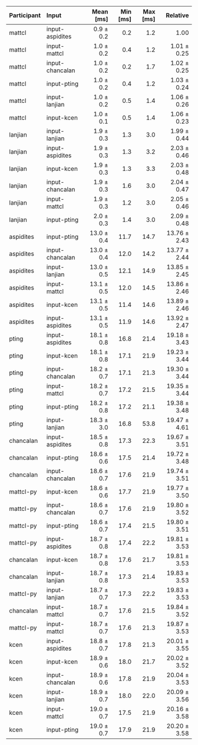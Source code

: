 | Participant | Input | Mean [ms] | Min [ms] | Max [ms] | Relative |
|:---|:---|---:|---:|---:|---:|
| mattcl | input-aspidites | 0.9 ± 0.2 | 0.2 | 1.2 | 1.00 |
| mattcl | input-mattcl | 1.0 ± 0.2 | 0.4 | 1.2 | 1.01 ± 0.25 |
| mattcl | input-chancalan | 1.0 ± 0.2 | 0.2 | 1.7 | 1.02 ± 0.25 |
| mattcl | input-pting | 1.0 ± 0.2 | 0.4 | 1.2 | 1.03 ± 0.24 |
| mattcl | input-lanjian | 1.0 ± 0.2 | 0.5 | 1.4 | 1.06 ± 0.26 |
| mattcl | input-kcen | 1.0 ± 0.1 | 0.5 | 1.4 | 1.06 ± 0.23 |
| lanjian | input-lanjian | 1.9 ± 0.3 | 1.3 | 3.0 | 1.99 ± 0.44 |
| lanjian | input-aspidites | 1.9 ± 0.3 | 1.3 | 3.2 | 2.03 ± 0.46 |
| lanjian | input-kcen | 1.9 ± 0.3 | 1.3 | 3.3 | 2.03 ± 0.48 |
| lanjian | input-chancalan | 1.9 ± 0.3 | 1.6 | 3.0 | 2.04 ± 0.47 |
| lanjian | input-mattcl | 1.9 ± 0.3 | 1.2 | 3.0 | 2.05 ± 0.46 |
| lanjian | input-pting | 2.0 ± 0.3 | 1.4 | 3.0 | 2.09 ± 0.48 |
| aspidites | input-pting | 13.0 ± 0.4 | 11.7 | 14.7 | 13.76 ± 2.43 |
| aspidites | input-chancalan | 13.0 ± 0.4 | 12.0 | 14.2 | 13.77 ± 2.44 |
| aspidites | input-lanjian | 13.0 ± 0.5 | 12.1 | 14.9 | 13.85 ± 2.45 |
| aspidites | input-mattcl | 13.1 ± 0.5 | 12.0 | 14.5 | 13.86 ± 2.46 |
| aspidites | input-kcen | 13.1 ± 0.5 | 11.4 | 14.6 | 13.89 ± 2.46 |
| aspidites | input-aspidites | 13.1 ± 0.5 | 11.9 | 14.6 | 13.92 ± 2.47 |
| pting | input-aspidites | 18.1 ± 0.8 | 16.8 | 21.4 | 19.18 ± 3.43 |
| pting | input-kcen | 18.1 ± 0.8 | 17.1 | 21.9 | 19.23 ± 3.44 |
| pting | input-chancalan | 18.2 ± 0.7 | 17.1 | 21.3 | 19.30 ± 3.44 |
| pting | input-mattcl | 18.2 ± 0.7 | 17.2 | 21.5 | 19.35 ± 3.44 |
| pting | input-pting | 18.2 ± 0.8 | 17.2 | 21.1 | 19.38 ± 3.48 |
| pting | input-lanjian | 18.3 ± 3.0 | 16.8 | 53.8 | 19.47 ± 4.61 |
| chancalan | input-aspidites | 18.5 ± 0.8 | 17.3 | 22.3 | 19.67 ± 3.51 |
| chancalan | input-pting | 18.6 ± 0.6 | 17.5 | 21.4 | 19.72 ± 3.48 |
| chancalan | input-chancalan | 18.6 ± 0.7 | 17.6 | 21.9 | 19.74 ± 3.51 |
| mattcl-py | input-kcen | 18.6 ± 0.6 | 17.7 | 21.9 | 19.77 ± 3.50 |
| mattcl-py | input-chancalan | 18.6 ± 0.7 | 17.6 | 21.9 | 19.80 ± 3.52 |
| mattcl-py | input-pting | 18.6 ± 0.7 | 17.4 | 21.5 | 19.80 ± 3.51 |
| mattcl-py | input-aspidites | 18.7 ± 0.8 | 17.4 | 22.2 | 19.81 ± 3.53 |
| chancalan | input-kcen | 18.7 ± 0.8 | 17.6 | 21.7 | 19.81 ± 3.53 |
| chancalan | input-lanjian | 18.7 ± 0.8 | 17.3 | 21.4 | 19.83 ± 3.53 |
| mattcl-py | input-lanjian | 18.7 ± 0.7 | 17.3 | 22.2 | 19.83 ± 3.53 |
| chancalan | input-mattcl | 18.7 ± 0.7 | 17.6 | 21.5 | 19.84 ± 3.52 |
| mattcl-py | input-mattcl | 18.7 ± 0.7 | 17.6 | 21.3 | 19.87 ± 3.53 |
| kcen | input-aspidites | 18.8 ± 0.7 | 17.8 | 21.3 | 20.01 ± 3.55 |
| kcen | input-kcen | 18.9 ± 0.6 | 18.0 | 21.7 | 20.02 ± 3.52 |
| kcen | input-chancalan | 18.9 ± 0.6 | 17.8 | 21.9 | 20.04 ± 3.53 |
| kcen | input-lanjian | 18.9 ± 0.7 | 18.0 | 22.0 | 20.09 ± 3.56 |
| kcen | input-mattcl | 19.0 ± 0.7 | 17.5 | 21.9 | 20.16 ± 3.58 |
| kcen | input-pting | 19.0 ± 0.7 | 17.9 | 21.9 | 20.20 ± 3.58 |
